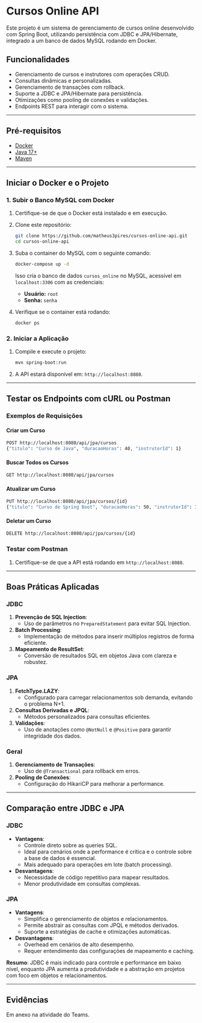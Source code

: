 # Cursos Online API

Este projeto é um sistema de gerenciamento de cursos online desenvolvido com Spring Boot, utilizando persistência com JDBC e JPA/Hibernate, integrado a um banco de dados MySQL rodando em Docker.

## Funcionalidades
- Gerenciamento de cursos e instrutores com operações CRUD.
- Consultas dinâmicas e personalizadas.
- Gerenciamento de transações com rollback.
- Suporte a JDBC e JPA/Hibernate para persistência.
- Otimizações como pooling de conexões e validações.
- Endpoints REST para interagir com o sistema.

---

## Pré-requisitos
- [Docker](https://www.docker.com/)
- [Java 17+](https://www.oracle.com/java/technologies/javase-jdk17-downloads.html)
- [Maven](https://maven.apache.org/)

---

## Iniciar o Docker e o Projeto

### 1. Subir o Banco MySQL com Docker
1. Certifique-se de que o Docker está instalado e em execução.
2. Clone este repositório:
   ```bash
   git clone https://github.com/matheus3pires/cursos-online-api.git
   cd cursos-online-api
   ```
3. Suba o container do MySQL com o seguinte comando:
   ```bash
   docker-compose up -d
   ```
   Isso cria o banco de dados `cursos_online` no MySQL, acessível em `localhost:3306` com as credenciais:
   - **Usuário:** `root`
   - **Senha:** `senha`

4. Verifique se o container está rodando:
   ```bash
   docker ps
   ```

### 2. Iniciar a Aplicação
1. Compile e execute o projeto:
   ```bash
   mvn spring-boot:run
   ```
2. A API estará disponível em: `http://localhost:8080`.

---

## Testar os Endpoints com cURL ou Postman

### Exemplos de Requisições

#### Criar um Curso
```bash
POST http://localhost:8080/api/jpa/cursos
{"titulo": "Curso de Java", "duracaoHoras": 40, "instrutorId": 1}
```

#### Buscar Todos os Cursos
```bash
GET http://localhost:8080/api/jpa/cursos
```

#### Atualizar um Curso
```bash
PUT http://localhost:8080/api/jpa/cursos/{id}
{"titulo": "Curso de Spring Boot", "duracaoHoras": 50, "instrutorId": 1}
```

#### Deletar um Curso
```bash
DELETE http://localhost:8080/api/jpa/cursos/{id}
```

### Testar com Postman
1. Certifique-se de que a API está rodando em `http://localhost:8080`.

---

## Boas Práticas Aplicadas

### JDBC
1. **Prevenção de SQL Injection**:
   - Uso de parâmetros no `PreparedStatement` para evitar SQL Injection.
2. **Batch Processing**:
   - Implementação de métodos para inserir múltiplos registros de forma eficiente.
3. **Mapeamento de ResultSet**:
   - Conversão de resultados SQL em objetos Java com clareza e robustez.

### JPA
1. **FetchType.LAZY**:
   - Configurado para carregar relacionamentos sob demanda, evitando o problema N+1.
2. **Consultas Derivadas e JPQL**:
   - Métodos personalizados para consultas eficientes.
3. **Validações**:
   - Uso de anotações como `@NotNull` e `@Positive` para garantir integridade dos dados.

### Geral
1. **Gerenciamento de Transações**:
   - Uso de `@Transactional` para rollback em erros.
2. **Pooling de Conexões**:
   - Configuração do HikariCP para melhorar a performance.

---

## Comparação entre JDBC e JPA

### JDBC
- **Vantagens**:
  - Controle direto sobre as queries SQL.
  - Ideal para cenários onde a performance é crítica e o controle sobre a base de dados é essencial.
  - Mais adequado para operações em lote (batch processing).
- **Desvantagens**:
  - Necessidade de código repetitivo para mapear resultados.
  - Menor produtividade em consultas complexas.

### JPA
- **Vantagens**:
  - Simplifica o gerenciamento de objetos e relacionamentos.
  - Permite abstrair as consultas com JPQL e métodos derivados.
  - Suporte a estratégias de cache e otimizações automáticas.
- **Desvantagens**:
  - Overhead em cenários de alto desempenho.
  - Requer entendimento das configurações de mapeamento e caching.

**Resumo**: JDBC é mais indicado para controle e performance em baixo nível, enquanto JPA aumenta a produtividade e a abstração em projetos com foco em objetos e relacionamentos.

---

## Evidências
Em anexo na atividade do Teams.
